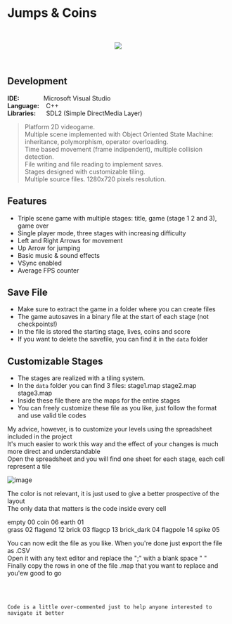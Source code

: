 # Jumps & Coins
<br/>

<p align="center">
  <img src="http://emanuelecarrino.altervista.org/images/portfolio/platform_1280x720.png" />
</p>
<br/>

## Development
**IDE:** &nbsp;&nbsp;&nbsp;&nbsp;&nbsp;&nbsp;&nbsp;&nbsp;&nbsp;&nbsp;&nbsp;&nbsp; Microsoft Visual Studio  
**Language:** &nbsp;&nbsp; C++  
**Libraries:** &nbsp;&nbsp;&nbsp;&nbsp; SDL2 (Simple DirectMedia Layer)
<br/>
> Platform 2D videogame.  
> Multiple scene implemented with Object Oriented State Machine:  
> inheritance, polymorphism, operator overloading.  
> Time based movement (frame indipendent), multiple collision detection.  
> File writing and file reading to implement saves.  
> Stages designed with customizable tiling.  
> Multiple source files. 1280x720 pixels resolution.  

## Features
* Triple scene game with multiple stages: title, game (stage 1 2 and 3), game over
* Single player mode, three stages with increasing difficulty
* Left and Right Arrows for movement
* Up Arrow for jumping
* Basic music & sound effects
* VSync enabled
* Average FPS counter

## Save File
* Make sure to extract the game in a folder where you can create files
* The game autosaves  in a binary file at the start of each stage (not checkpoints!)
* In the file is stored the starting stage, lives, coins and score
* If you want to delete the savefile, you can find it in the `data` folder 

## Customizable Stages
* The stages are realized with a tiling system.
* In the `data` folder you can find 3 files: stage1.map stage2.map stage3.map
* Inside these file there are the maps for the entire stages
* You can freely customize these file as you like, just follow the format and use valid tile codes

My advice, however, is to customize your levels using the spreadsheet included in the project  
It's much easier to work this way and the effect of your changes is much more direct and understandable  
Open the spreadsheet and you will find one sheet for each stage, each cell represent a tile  
  
![image](https://user-images.githubusercontent.com/88102377/169651515-5b4b144c-2eea-4462-8a1e-27a5d8284408.png)
  
The color is not relevant, it is just used to give a better prospective of the layout  
The only data that matters is the code inside every cell  

empty				00						coin				06
earth				01										
grass				02						flagend				12
brick				03						flagcp				13
brick_dark	04						flagpole			14
spike				05										


You can now edit the file as you like. When you're done just export the file as .CSV  
Open it with any text editor and replace the ";" with a blank space " "  
Finally copy the rows in one of the file .map that you want to replace and you'ew good to go  

<br/>
<br/>

`Code is a little over-commented just to help anyone interested to navigate it better`  

